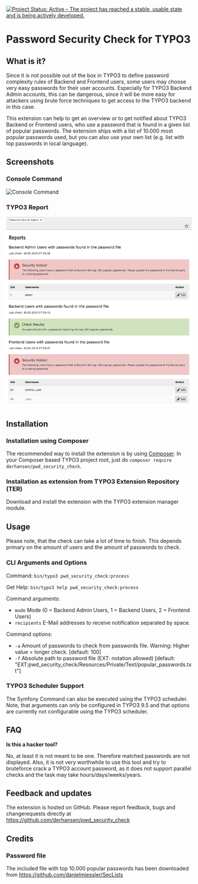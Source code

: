 [![Project Status: Active – The project has reached a stable, usable state and is being actively developed.](https://www.repostatus.org/badges/latest/active.svg)](https://www.repostatus.org/#active)

Password Security Check for TYPO3
=================================

## What is it?

Since it is not possible out of the box in TYPO3 to define password complexity rules of Backend and Frontend users, 
some users may choose very easy passwords for their user accounts. Especially for TYPO3 Backend Admin accounts, this 
can be dangerous, since it will be more easy for attackers using brute force techniques to get access to the TYPO3 
backend in this case.

This extension can help to get an overview or to get notified about TYPO3 Backend or Frontend users, who use a password 
that is found in a given list of popular passwords. The extension ships with a list of 10.000 most popular passwords 
used, but you can also use your own list (e.g. list with top passwords in local language).  

## Screenshots

### Console Command

![Console Command](/Documentation/Images/command.gif)

### TYPO3 Report

![Report](/Documentation/Images/report.png)

## Installation

### Installation using Composer

The recommended way to install the extension is by using [Composer](https://getcomposer.org/). 
In your Composer based TYPO3 project root, just do `composer require derhansen/pwd_security_check`. 

### Installation as extension from TYPO3 Extension Repository (TER)

Download and install the extension with the TYPO3 extension manager module.

## Usage

Please note, that the check can take a lot of time to finish. This depends primary on the amount of users and the 
amount of passwords to check.  

### CLI Arguments and Options

Command: `bin/typo3 pwd_security_check:process`

Get Help: `bin/typo3 help pwd_security_check:process`

Command arguments:

* `mode` Mode (0 = Backend Admin Users, 1 = Backend Users, 2 = Frontend Users)
* `recipients` E-Mail addresses to receive notification separated by space.

Command options:

* `-a` Amount of passwords to check from passwords file. Warning: Higher value = longer check. [default: 100]
* `-f` Absolute path to password file (EXT: notation allowed) [default: "EXT:pwd_security_check/Resources/Private/Text/popular_passwords.txt"]

### TYPO3 Scheduler Support

The Symfony Command can also be executed using the TYPO3 scheduler. Note, that arguments can only be configured in 
TYPO3 9.5 and that options are currently not configurable using the TYPO3 scheduler.

## FAQ

**Is this a hacker tool?**

No, at least it is not meant to be one. Therefore matched passwords are not displayed. Also, it is not very 
worthwhile to use this tool and try to bruteforce crack a TYPO3 account password, as it does not support parallel
checks and the task may take hours/days/weeks/years. 

## Feedback and updates

The extension is hosted on GitHub. Please report feedback, bugs and changerequests directly at 
https://github.com/derhansen/pwd_security_check

## Credits

### Password file

The included file with top 10.000 popular passwords has been downloaded from https://github.com/danielmiessler/SecLists
    